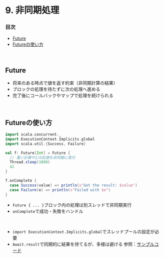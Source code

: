 # 9. 非同期処理

### 目次

- [Future](#future)
- [Futureの使い方](#futureの使い方)

<br>

## Future

- 将来のある時点で値を返す約束（非同期計算の結果）
- ブロックの処理を待たずに次の処理へ進める
- 完了後にコールバックやマップで処理を続けられる

<br>

## Futureの使い方

```scala
import scala.concurrent._
import ExecutionContext.Implicits.global
import scala.util.{Success, Failure}

val f: Future[Int] = Future {
  // 重い計算やI/O処理を非同期に実行
  Thread.sleep(1000)
  42
}

f.onComplete {
  case Success(value) => println(s"Got the result: $value")
  case Failure(e) => println(s"Failed with $e")
}
```

- `Future { ... }`ブロック内の処理は別スレッドで非同期実行
- `onComplete`で成功・失敗をハンドル

<br>

- `import ExecutionContext.Implicits.global`でスレッドプールの設定が必要
- `Await.result`で同期的に結果を待てるが、多様は避ける
参照：[サンプルコード](00_sample_codes.md#9-非同期処理)